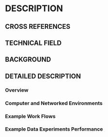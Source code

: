 # DESCRIPTION

## CROSS REFERENCES

## TECHNICAL FIELD

## BACKGROUND

## DETAILED DESCRIPTION

### Overview

### Computer and Networked Environments

### Example Work Flows

### Example Data Experiments Performance

